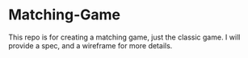 # Matching-Game

This repo is for creating a matching game, just the classic game.
I will provide a spec, and a wireframe for more details.
